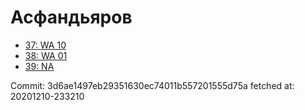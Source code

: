 # Асфандьяров
- [37: WA 10](37.md)
- [38: WA 01](38.md)
- [39: NA](39.md)

Commit: 3d6ae1497eb29351630ec74011b557201555d75a
 fetched at: 20201210-233210
